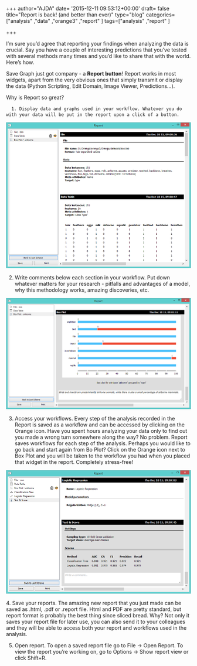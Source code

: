 +++
author="AJDA"
date= '2015-12-11 09:53:12+00:00'
draft= false
title="Report is back! (and better than ever)"
type="blog"
categories=["analysis" ,"data" ,"orange3" ,"report" ]
tags=["analysis" ,"report" ]

+++



I’m sure you’d agree that reporting your findings when analyzing the data is crucial. Say you have a couple of interesting predictions that you’ve tested with several methods many times and you’d like to share that with the world. Here’s how.

Save Graph just got company - a **Report button**! Report works in most widgets, apart from the very obvious ones that simply transmit or display the data (Python Scripting, Edit Domain, Image Viewer, Predictions…).



Why is Report so great?





	  1. Display data and graphs used in your workflow. Whatever you do with your data will be put in the report upon a click of a button.

[![](/images/2015/12/report1.png)
](http://blog.biolab.si/wp-content/uploads/2015/12/report1.png)



2. Write comments below each section in your workflow. Put down whatever matters for your research - pitfalls and advantages of a model, why this methodology works, amazing discoveries, etc.

[![](/images/2015/12/report2.png)
](http://blog.biolab.si/wp-content/uploads/2015/12/report2.png)



3. Access your workflows. Every step of the analysis recorded in the Report is saved as a workflow and can be accessed by clicking on the Orange icon. Have you spent hours analyzing your data only to find out you made a wrong turn somewhere along the way? No problem. Report saves workflows for each step of the analysis. Perhaps you would like to go back and start again from Bo Plot? Click on the Orange icon next to Box Plot and you will be taken to the workflow you had when you placed that widget in the report. Completely stress-free!

[![](/images/2015/12/report5.png)
](http://blog.biolab.si/wp-content/uploads/2015/12/report5.png)



4. Save your reports. The amazing new report that you just made can be saved as .html, .pdf or .report file. Html and PDF are pretty standard, but report format is probably the best thing since sliced bread. Why? Not only it saves your report file for later use, you can also send it to your colleagues and they will be able to access both your report and workflows used in the analysis.

5. Open report. To open a saved report file go to File → Open Report. To view the report you’re working on, go to Options → Show report view or click Shift+R.
